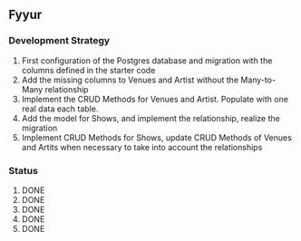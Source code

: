 Fyyur
-----

### Development Strategy

1. First configuration of the Postgres database and migration with the columns defined in the starter code
2. Add the missing columns to Venues and Artist without the Many-to-Many relationship
3. Implement the CRUD Methods for Venues and Artist. Populate with one real data each table.
4. Add the model for Shows, and implement the relationship, realize the migration
5. Implement CRUD Methods for Shows, update CRUD Methods of Venues and Artits when necessary to take into account the relationships


### Status
1. DONE
2. DONE
3. DONE
4. DONE
5. DONE

